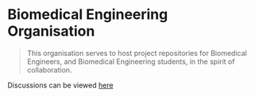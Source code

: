 # Biomedical Engineering Organisation
> This organisation serves to host project repositories for Biomedical Engineers, and Biomedical Engineering students, in the spirit of collaboration.

Discussions can be viewed [here](https://github.com/orgs/BiomedEngineering2ndBrain/discussions)
